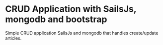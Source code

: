# CRUD Application with SailsJs, mongodb and bootstrap
Simple CRUD application SailsJs and mongodb that handles create/update articles.
